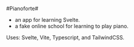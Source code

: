 #Pianoforte#
- an app for learning Svelte.
- a fake online school for learning to play piano.

Uses: Svelte, Vite, Typescript, and TailwindCSS.